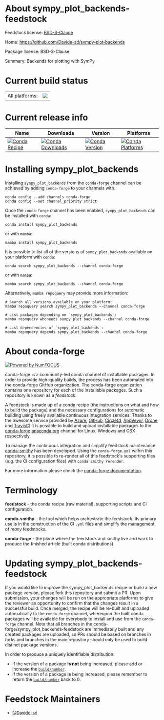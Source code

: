 About sympy_plot_backends-feedstock
===================================

Feedstock license: [BSD-3-Clause](https://github.com/conda-forge/sympy_plot_backends-feedstock/blob/main/LICENSE.txt)

Home: https://github.com/Davide-sd/sympy-plot-backends

Package license: BSD-3-Clause

Summary: Backends for plotting with SymPy

Current build status
====================


<table><tr><td>All platforms:</td>
    <td>
      <a href="https://dev.azure.com/conda-forge/feedstock-builds/_build/latest?definitionId=18995&branchName=main">
        <img src="https://dev.azure.com/conda-forge/feedstock-builds/_apis/build/status/sympy_plot_backends-feedstock?branchName=main">
      </a>
    </td>
  </tr>
</table>

Current release info
====================

| Name | Downloads | Version | Platforms |
| --- | --- | --- | --- |
| [![Conda Recipe](https://img.shields.io/badge/recipe-sympy_plot_backends-green.svg)](https://anaconda.org/conda-forge/sympy_plot_backends) | [![Conda Downloads](https://img.shields.io/conda/dn/conda-forge/sympy_plot_backends.svg)](https://anaconda.org/conda-forge/sympy_plot_backends) | [![Conda Version](https://img.shields.io/conda/vn/conda-forge/sympy_plot_backends.svg)](https://anaconda.org/conda-forge/sympy_plot_backends) | [![Conda Platforms](https://img.shields.io/conda/pn/conda-forge/sympy_plot_backends.svg)](https://anaconda.org/conda-forge/sympy_plot_backends) |

Installing sympy_plot_backends
==============================

Installing `sympy_plot_backends` from the `conda-forge` channel can be achieved by adding `conda-forge` to your channels with:

```
conda config --add channels conda-forge
conda config --set channel_priority strict
```

Once the `conda-forge` channel has been enabled, `sympy_plot_backends` can be installed with `conda`:

```
conda install sympy_plot_backends
```

or with `mamba`:

```
mamba install sympy_plot_backends
```

It is possible to list all of the versions of `sympy_plot_backends` available on your platform with `conda`:

```
conda search sympy_plot_backends --channel conda-forge
```

or with `mamba`:

```
mamba search sympy_plot_backends --channel conda-forge
```

Alternatively, `mamba repoquery` may provide more information:

```
# Search all versions available on your platform:
mamba repoquery search sympy_plot_backends --channel conda-forge

# List packages depending on `sympy_plot_backends`:
mamba repoquery whoneeds sympy_plot_backends --channel conda-forge

# List dependencies of `sympy_plot_backends`:
mamba repoquery depends sympy_plot_backends --channel conda-forge
```


About conda-forge
=================

[![Powered by
NumFOCUS](https://img.shields.io/badge/powered%20by-NumFOCUS-orange.svg?style=flat&colorA=E1523D&colorB=007D8A)](https://numfocus.org)

conda-forge is a community-led conda channel of installable packages.
In order to provide high-quality builds, the process has been automated into the
conda-forge GitHub organization. The conda-forge organization contains one repository
for each of the installable packages. Such a repository is known as a *feedstock*.

A feedstock is made up of a conda recipe (the instructions on what and how to build
the package) and the necessary configurations for automatic building using freely
available continuous integration services. Thanks to the awesome service provided by
[Azure](https://azure.microsoft.com/en-us/services/devops/), [GitHub](https://github.com/),
[CircleCI](https://circleci.com/), [AppVeyor](https://www.appveyor.com/),
[Drone](https://cloud.drone.io/welcome), and [TravisCI](https://travis-ci.com/)
it is possible to build and upload installable packages to the
[conda-forge](https://anaconda.org/conda-forge) [anaconda.org](https://anaconda.org/)
channel for Linux, Windows and OSX respectively.

To manage the continuous integration and simplify feedstock maintenance
[conda-smithy](https://github.com/conda-forge/conda-smithy) has been developed.
Using the ``conda-forge.yml`` within this repository, it is possible to re-render all of
this feedstock's supporting files (e.g. the CI configuration files) with ``conda smithy rerender``.

For more information please check the [conda-forge documentation](https://conda-forge.org/docs/).

Terminology
===========

**feedstock** - the conda recipe (raw material), supporting scripts and CI configuration.

**conda-smithy** - the tool which helps orchestrate the feedstock.
                   Its primary use is in the construction of the CI ``.yml`` files
                   and simplify the management of *many* feedstocks.

**conda-forge** - the place where the feedstock and smithy live and work to
                  produce the finished article (built conda distributions)


Updating sympy_plot_backends-feedstock
======================================

If you would like to improve the sympy_plot_backends recipe or build a new
package version, please fork this repository and submit a PR. Upon submission,
your changes will be run on the appropriate platforms to give the reviewer an
opportunity to confirm that the changes result in a successful build. Once
merged, the recipe will be re-built and uploaded automatically to the
`conda-forge` channel, whereupon the built conda packages will be available for
everybody to install and use from the `conda-forge` channel.
Note that all branches in the conda-forge/sympy_plot_backends-feedstock are
immediately built and any created packages are uploaded, so PRs should be based
on branches in forks and branches in the main repository should only be used to
build distinct package versions.

In order to produce a uniquely identifiable distribution:
 * If the version of a package **is not** being increased, please add or increase
   the [``build/number``](https://docs.conda.io/projects/conda-build/en/latest/resources/define-metadata.html#build-number-and-string).
 * If the version of a package **is** being increased, please remember to return
   the [``build/number``](https://docs.conda.io/projects/conda-build/en/latest/resources/define-metadata.html#build-number-and-string)
   back to 0.

Feedstock Maintainers
=====================

* [@Davide-sd](https://github.com/Davide-sd/)

